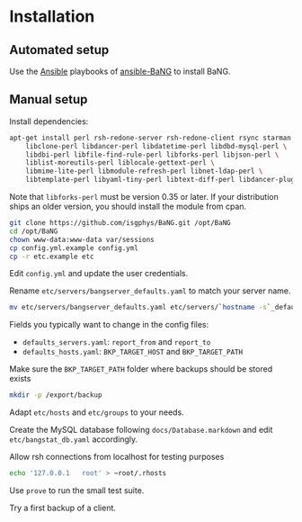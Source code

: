 Installation
============

Automated setup
---------------

Use the [Ansible](https://www.ansible.com) playbooks of [ansible-BaNG](https://github.com/isgphys/ansible-BaNG) to install BaNG.

Manual setup
------------

Install dependencies:

```sh
apt-get install perl rsh-redone-server rsh-redone-client rsync starman coreutils \
    libclone-perl libdancer-perl libdatetime-perl libdbd-mysql-perl \
    libdbi-perl libfile-find-rule-perl libforks-perl libjson-perl \
    liblist-moreutils-perl liblocale-gettext-perl \
    libmime-lite-perl libmodule-refresh-perl libnet-ldap-perl \
    libtemplate-perl libyaml-tiny-perl libtext-diff-perl libdancer-plugin-auth-extensible-perl
```

Note that `libforks-perl` must be version 0.35 or later. If your distribution ships an older version, you should install the module from cpan.

```sh
git clone https://github.com/isgphys/BaNG.git /opt/BaNG
cd /opt/BaNG
chown www-data:www-data var/sessions
cp config.yml.example config.yml
cp -r etc.example etc
```

Edit `config.yml` and update the user credentials.

Rename `etc/servers/bangserver_defaults.yaml` to match your server name.

```sh
mv etc/servers/bangserver_defaults.yaml etc/servers/`hostname -s`_defaults.yaml
```

Fields you typically want to change in the config files:

  * `defaults_servers.yaml`: `report_from` and `report_to`
  * `defaults_hosts.yaml`: `BKP_TARGET_HOST` and `BKP_TARGET_PATH`

Make sure the `BKP_TARGET_PATH` folder where backups should be stored exists

```sh
mkdir -p /export/backup
```

Adapt `etc/hosts` and `etc/groups` to your needs.

Create the MySQL database following `docs/Database.markdown` and edit `etc/bangstat_db.yaml` accordingly.

Allow rsh connections from localhost for testing purposes

```sh
echo '127.0.0.1   root' > ~root/.rhosts
```

Use `prove` to run the small test suite.

Try a first backup of a client.
